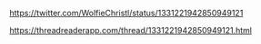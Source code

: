 https://twitter.com/WolfieChristl/status/1331221942850949121

https://threadreaderapp.com/thread/1331221942850949121.html